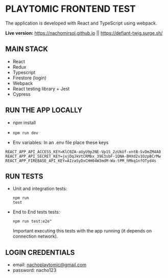 # PLAYTOMIC FRONTEND TEST

The application is developed with React and TypeScript using webpack.

**Live version:** https://nachomirsol.github.io || https://defiant-twig.surge.sh/

## MAIN STACK

- React
- Redux
- Typescript
- Firestore (login)
- Webpack
- React testing library + Jest
- Cypress

## RUN THE APP LOCALLY

- npm install
- <pre><code>npm run dev</code></pre>
- Env variables: In an .env file place these keys

<pre><code>REACT_APP_API_ACCESS_KEY=KlC0ZA-aUyU9p2NE-Vp1S_2zUkUf-xntB-SvDmZM4A0
REACT_APP_API_SECRET_KEY=jxjDqJkVtCRMbx_39E3sbF-1QNA-BHXd2v1OzpBCrMw
REACT_APP_FIREBASE_API_KEY=AIzaSyDxCHH04W3mdM-Wa-tPM_hMkq1nfOTyd4s</code></pre>

## RUN TESTS

- Unit and integration tests: <pre><code>npm run test</code></pre>
- End to End tests tests: <pre><code>npm run test:e2e"</code></pre> Important executing this tests with the app running (it depends on connection network).

## LOGIN CREDENTIALS

- email: nachoplaytomic@gmail.com
- password: nacho123
